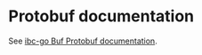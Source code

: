 <!--
order: 7
-->

# Protobuf documentation

See [ibc-go Buf Protobuf documentation](https://buf.build/cosmos/ibc/tags/main).
